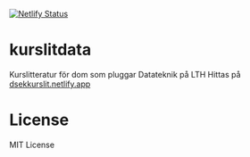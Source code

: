 [![Netlify Status](https://api.netlify.com/api/v1/badges/20e136f3-46c3-4e25-a1f7-6240b1cc8b75/deploy-status)](https://app.netlify.com/sites/dsekkurslit/deploys)

# kurslitdata
Kurslitteratur för dom som pluggar Datateknik på LTH
Hittas på [dsekkurslit.netlify.app](dsekkurslit.netlify.app)


# License
MIT License
